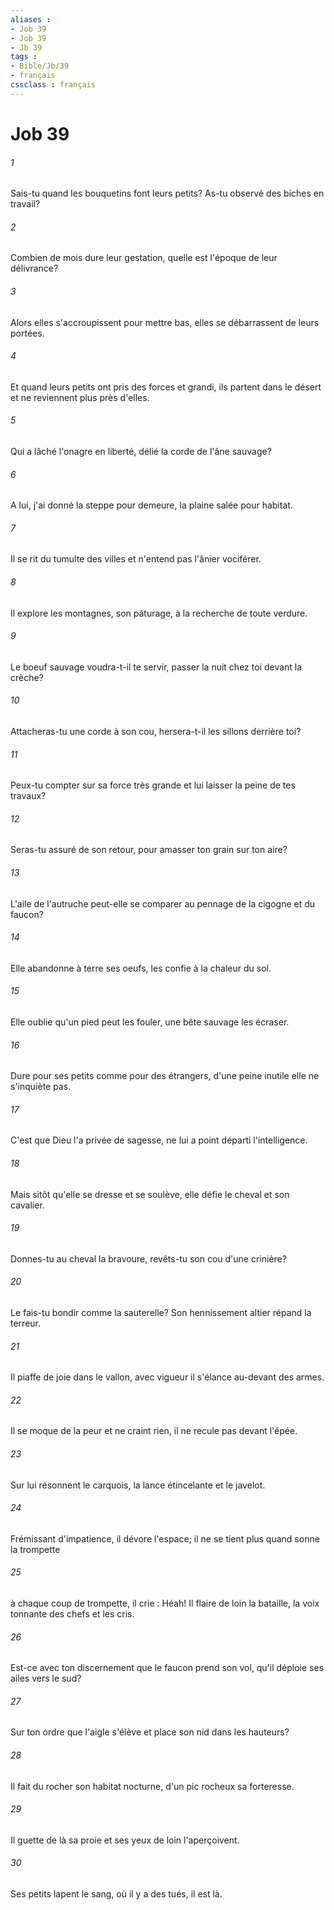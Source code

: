 ```yaml
---
aliases : 
- Job 39
- Job 39
- Jb 39
tags : 
- Bible/Jb/39
- français
cssclass : français
---
```


# Job 39

###### 1
Sais-tu quand les bouquetins font leurs petits? As-tu observé des biches en travail?
###### 2
Combien de mois dure leur gestation, quelle est l'époque de leur délivrance?
###### 3
Alors elles s'accroupissent pour mettre bas, elles se débarrassent de leurs portées.
###### 4
Et quand leurs petits ont pris des forces et grandi, ils partent dans le désert et ne reviennent plus près d'elles.
###### 5
Qui a lâché l'onagre en liberté, délié la corde de l'âne sauvage?
###### 6
A lui, j'ai donné la steppe pour demeure, la plaine salée pour habitat.
###### 7
Il se rit du tumulte des villes et n'entend pas l'ânier vociférer.
###### 8
Il explore les montagnes, son pâturage, à la recherche de toute verdure.
###### 9
Le boeuf sauvage voudra-t-il te servir, passer la nuit chez toi devant la crèche?
###### 10
Attacheras-tu une corde à son cou, hersera-t-il les sillons derrière toi?
###### 11
Peux-tu compter sur sa force très grande et lui laisser la peine de tes travaux?
###### 12
Seras-tu assuré de son retour, pour amasser ton grain sur ton aire?
###### 13
L'aile de l'autruche peut-elle se comparer au pennage de la cigogne et du faucon?
###### 14
Elle abandonne à terre ses oeufs, les confie à la chaleur du sol.
###### 15
Elle oublie qu'un pied peut les fouler, une bête sauvage les écraser.
###### 16
Dure pour ses petits comme pour des étrangers, d'une peine inutile elle ne s'inquiète pas.
###### 17
C'est que Dieu l'a privée de sagesse, ne lui a point départi l'intelligence.
###### 18
Mais sitôt qu'elle se dresse et se soulève, elle défie le cheval et son cavalier.
###### 19
Donnes-tu au cheval la bravoure, revêts-tu son cou d'une crinière?
###### 20
Le fais-tu bondir comme la sauterelle? Son hennissement altier répand la terreur.
###### 21
Il piaffe de joie dans le vallon, avec vigueur il s'élance au-devant des armes.
###### 22
Il se moque de la peur et ne craint rien, il ne recule pas devant l'épée.
###### 23
Sur lui résonnent le carquois, la lance étincelante et le javelot.
###### 24
Frémissant d'impatience, il dévore l'espace; il ne se tient plus quand sonne la trompette
###### 25
à chaque coup de trompette, il crie : Héah! Il flaire de loin la bataille, la voix tonnante des chefs et les cris.
###### 26
Est-ce avec ton discernement que le faucon prend son vol, qu'il déploie ses ailes vers le sud?
###### 27
Sur ton ordre que l'aigle s'élève et place son nid dans les hauteurs?
###### 28
Il fait du rocher son habitat nocturne, d'un pic rocheux sa forteresse.
###### 29
Il guette de là sa proie et ses yeux de loin l'aperçoivent.
###### 30
Ses petits lapent le sang, où il y a des tués, il est là.
